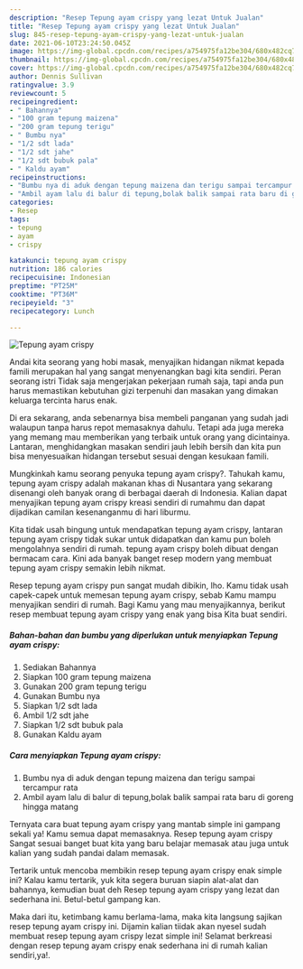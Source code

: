 ```yaml
---
description: "Resep Tepung ayam crispy yang lezat Untuk Jualan"
title: "Resep Tepung ayam crispy yang lezat Untuk Jualan"
slug: 845-resep-tepung-ayam-crispy-yang-lezat-untuk-jualan
date: 2021-06-10T23:24:50.045Z
image: https://img-global.cpcdn.com/recipes/a754975fa12be304/680x482cq70/tepung-ayam-crispy-foto-resep-utama.jpg
thumbnail: https://img-global.cpcdn.com/recipes/a754975fa12be304/680x482cq70/tepung-ayam-crispy-foto-resep-utama.jpg
cover: https://img-global.cpcdn.com/recipes/a754975fa12be304/680x482cq70/tepung-ayam-crispy-foto-resep-utama.jpg
author: Dennis Sullivan
ratingvalue: 3.9
reviewcount: 5
recipeingredient:
- " Bahannya"
- "100 gram tepung maizena"
- "200 gram tepung terigu"
- " Bumbu nya"
- "1/2 sdt lada"
- "1/2 sdt jahe"
- "1/2 sdt bubuk pala"
- " Kaldu ayam"
recipeinstructions:
- "Bumbu nya di aduk dengan tepung maizena dan terigu sampai tercampur rata"
- "Ambil ayam lalu di balur di tepung,bolak balik sampai rata baru di goreng hingga matang"
categories:
- Resep
tags:
- tepung
- ayam
- crispy

katakunci: tepung ayam crispy 
nutrition: 186 calories
recipecuisine: Indonesian
preptime: "PT25M"
cooktime: "PT36M"
recipeyield: "3"
recipecategory: Lunch

---
```



![Tepung ayam crispy](https://img-global.cpcdn.com/recipes/a754975fa12be304/680x482cq70/tepung-ayam-crispy-foto-resep-utama.jpg)

Andai kita seorang yang hobi masak, menyajikan hidangan nikmat kepada famili merupakan hal yang sangat menyenangkan bagi kita sendiri. Peran seorang istri Tidak saja mengerjakan pekerjaan rumah saja, tapi anda pun harus memastikan kebutuhan gizi terpenuhi dan masakan yang dimakan keluarga tercinta harus enak.

Di era  sekarang, anda sebenarnya bisa membeli panganan yang sudah jadi walaupun tanpa harus repot memasaknya dahulu. Tetapi ada juga mereka yang memang mau memberikan yang terbaik untuk orang yang dicintainya. Lantaran, menghidangkan masakan sendiri jauh lebih bersih dan kita pun bisa menyesuaikan hidangan tersebut sesuai dengan kesukaan famili. 



Mungkinkah kamu seorang penyuka tepung ayam crispy?. Tahukah kamu, tepung ayam crispy adalah makanan khas di Nusantara yang sekarang disenangi oleh banyak orang di berbagai daerah di Indonesia. Kalian dapat menyajikan tepung ayam crispy kreasi sendiri di rumahmu dan dapat dijadikan camilan kesenanganmu di hari liburmu.

Kita tidak usah bingung untuk mendapatkan tepung ayam crispy, lantaran tepung ayam crispy tidak sukar untuk didapatkan dan kamu pun boleh mengolahnya sendiri di rumah. tepung ayam crispy boleh dibuat dengan bermacam cara. Kini ada banyak banget resep modern yang membuat tepung ayam crispy semakin lebih nikmat.

Resep tepung ayam crispy pun sangat mudah dibikin, lho. Kamu tidak usah capek-capek untuk memesan tepung ayam crispy, sebab Kamu mampu menyajikan sendiri di rumah. Bagi Kamu yang mau menyajikannya, berikut resep membuat tepung ayam crispy yang enak yang bisa Kita buat sendiri.

<!--inarticleads1-->

##### Bahan-bahan dan bumbu yang diperlukan untuk menyiapkan Tepung ayam crispy:

1. Sediakan  Bahannya
1. Siapkan 100 gram tepung maizena
1. Gunakan 200 gram tepung terigu
1. Gunakan  Bumbu nya
1. Siapkan 1/2 sdt lada
1. Ambil 1/2 sdt jahe
1. Siapkan 1/2 sdt bubuk pala
1. Gunakan  Kaldu ayam




<!--inarticleads2-->

##### Cara menyiapkan Tepung ayam crispy:

1. Bumbu nya di aduk dengan tepung maizena dan terigu sampai tercampur rata
1. Ambil ayam lalu di balur di tepung,bolak balik sampai rata baru di goreng hingga matang




Ternyata cara buat tepung ayam crispy yang mantab simple ini gampang sekali ya! Kamu semua dapat memasaknya. Resep tepung ayam crispy Sangat sesuai banget buat kita yang baru belajar memasak atau juga untuk kalian yang sudah pandai dalam memasak.

Tertarik untuk mencoba membikin resep tepung ayam crispy enak simple ini? Kalau kamu tertarik, yuk kita segera buruan siapin alat-alat dan bahannya, kemudian buat deh Resep tepung ayam crispy yang lezat dan sederhana ini. Betul-betul gampang kan. 

Maka dari itu, ketimbang kamu berlama-lama, maka kita langsung sajikan resep tepung ayam crispy ini. Dijamin kalian tiidak akan nyesel sudah membuat resep tepung ayam crispy lezat simple ini! Selamat berkreasi dengan resep tepung ayam crispy enak sederhana ini di rumah kalian sendiri,ya!.

